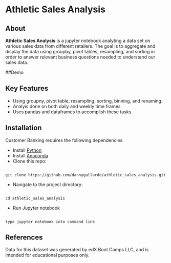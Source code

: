 # Athletic Sales Analysis

## About

**Athletic Sales Analysis** is a jupyter notebook analyting a data set on various sales data from different retailers.  The goal is to aggregate and display the data using groupby, pivot tables, resampling, and sorting in order to answer relevant business questions needed to understand our sales data. 

##Demo


## Key Features
- Using groupny, pivot table, resampling, sorting, binning, and renaming.
- Analyis done on both daily and weekly time frames
- Uses pandas and dataframes to accomplish these tasks.

## Installation
Customer Banking requires the following dependencies
- Install [Python](https://www.python.org/)
- Install [Anaconda](https://www.anaconda.com/download )
- Clone this repo:  
```

git clone https://github.com/dannygallardo/athletic_sales_analysis.git

```
- Navigate to the project directory:  
```

cd athletic_sales_analysis

```
- Run Jupyter notebook
```

type jupyter notebook into command line

```

## References
Data for this dataset was generated by edX Boot Camps LLC, and is intended for educational purposes only.






